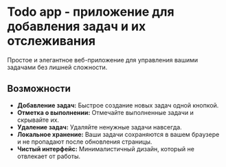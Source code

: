 # Todo app - приложение для добавления задач и их отслеживания

Простое и элегантное веб-приложение для управления вашими задачами без лишней сложности.

## Возможности

- **Добавление задач:** Быстрое создание новых задач одной кнопкой.
- **Отметка о выполнении:** Отмечайте выполненные задачи и скрывайте их.
- **Удаление задач:** Удаляйте ненужные задачи навсегда.
- **Локальное хранение:** Ваши задачи сохраняются в вашем браузере и не пропадают после обновления страницы.
- **Чистый интерфейс:** Минималистичный дизайн, который не отвлекает от работы.
